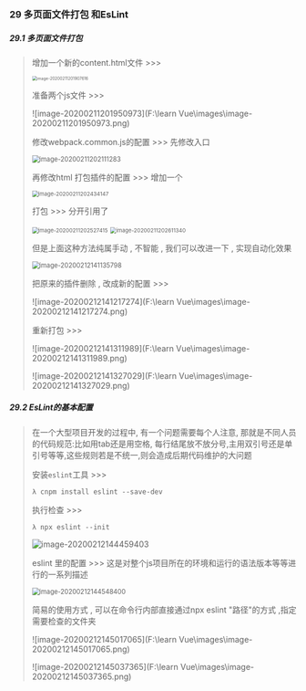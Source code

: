 ### 29 多页面文件打包 和EsLint

##### 29.1 多页面文件打包

> 增加一个新的content.html文件 >>>
>
> <img src="F:\learn Vue\images\image-20200211201907616.png" alt="image-20200211201907616" style="zoom:50%;" />
>
> 准备两个js文件 >>>
>
> ![image-20200211201950973](F:\learn Vue\images\image-20200211201950973.png)
>
> 修改webpack.common.js的配置 >>> 先修改入口
>
> <img src="F:\learn Vue\images\image-20200211202111283.png" alt="image-20200211202111283" style="zoom:80%;" />
>
> 再修改html 打包插件的配置 >>> 增加一个
>
> <img src="F:\learn Vue\images\image-20200211202434147.png" alt="image-20200211202434147" style="zoom:67%;" />
>
> 打包 >>> 分开引用了
>
> <img src="F:\learn Vue\images\image-20200211202527415.png" alt="image-20200211202527415" style="zoom: 67%;" />
>
> <img src="F:\learn Vue\images\image-20200211202611340.png" alt="image-20200211202611340" style="zoom:67%;" />
>
> 但是上面这种方法纯属手动 , 不智能 , 我们可以改进一下 , 实现自动化效果
>
> <img src="F:\learn Vue\images\image-20200212141135798.png" alt="image-20200212141135798" style="zoom:80%;" />
>
> 把原来的插件删除 , 改成新的配置 >>>
>
> ![image-20200212141217274](F:\learn Vue\images\image-20200212141217274.png)
>
> 重新打包 >>>
>
> ![image-20200212141311989](F:\learn Vue\images\image-20200212141311989.png)
>
> ![image-20200212141327029](F:\learn Vue\images\image-20200212141327029.png)

##### 29.2 EsLint的基本配置

> 在一个大型项目开发的过程中, 有一个问题需要每个人注意, 那就是不同人员的代码规范:比如用tab还是用空格, 每行结尾放不放分号,主用双引号还是单引号等等,这些规则若是不统一,则会造成后期代码维护的大问题
>
> 安装`eslint`工具 >>>
>
> ```nginx
> λ cnpm install eslint --save-dev
> ```
>
> 执行检查 >>>
>
> ```nginx
> λ npx eslint --init
> ```
>
> ![image-20200212144459403](C:\Users\王雨波\AppData\Roaming\Typora\typora-user-images\image-20200212144459403.png)
>
> eslint 里的配置 >>> 这是对整个js项目所在的环境和运行的语法版本等等进行的一系列描述
>
> <img src="F:\learn Vue\images\image-20200212144548400.png" alt="image-20200212144548400" style="zoom:80%;" />
>
> 简易的使用方式 , 可以在命令行内部直接通过npx eslint "路径"的方式 ,指定需要检查的文件夹
>
> ![image-20200212145017065](F:\learn Vue\images\image-20200212145017065.png)
>
> ![image-20200212145037365](F:\learn Vue\images\image-20200212145037365.png)

